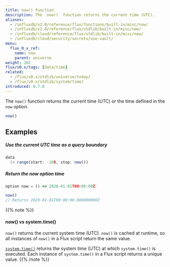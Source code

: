 ```yaml
---
title: now() function
description: The `now()` function returns the current time (UTC).
aliases:
  - /influxdb/v2.0/reference/flux/functions/built-in/misc/now/
  - /influxdb/v2.0/reference/flux/stdlib/built-in/misc/now/
  - /influxdb/cloud/reference/flux/stdlib/built-in/misc/now/
  - /influxdb/cloud/security/secrets/use-vault/
menu:
  flux_0_x_ref:
    name: now
    parent: universe
weight: 102
flux/v0.x/tags: [data/time]
related:
  - /flux/v0.x/stdlib/universe/today/
  - /flux/v0.x/stdlib/system/time/
introduced: 0.7.0
---
```


The `now()` function returns the current time (UTC) or the time defined in the `now` option.

```js
now()
```

## Examples

##### Use the current UTC time as a query boundary
```js
data
  |> range(start: -10h, stop: now())
```

##### Return the now option time
```js
option now = () => 2020-01-01T00:00:00Z

now()
// Returns 2020-01-01T00:00:00.000000000Z
```

{{% note %}}
#### now() vs system.time()
`now()` returns the current system time (UTC).
`now()` is cached at runtime, so all instances of `now()` in a Flux script
return the same value.

[`system.time()`](/flux/v0.x/stdlib/system/time/) returns the system time (UTC)
at which `system.time()` is executed.
Each instance of `system.time()` in a Flux script returns a unique value.
{{% /note %}}
